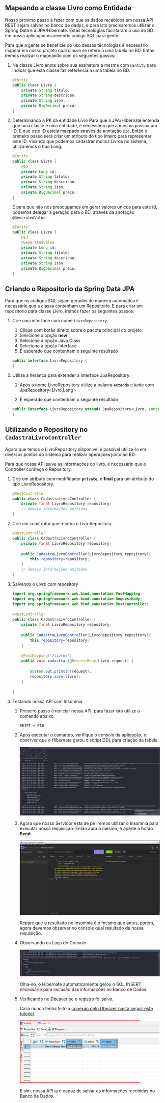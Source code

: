 ## Mapeando a classe Livro como Entidade
Nosso proximo passo é fazer com que os dados recebidos em nossa API REST sejam salvos no banco de dados, e para isto precisaremos utilizar o Spring Data e a JPA/Hibernate. Estas tecnologias facilitaram o uso do BD em nossa aplicação escrevendo codigo SQL para gente.

Para que a gente se beneficie do uso dessas técnologias é necessário mapear em nosso projeto qual classe se refere a uma tabela no BD. Então iremos realizar o mapeando com os seguintes passos:

1. Na classe Livro anote sobre sua assinatura a mesma com `@Entity` para indicar que esta classe faz referência a uma tabela no BD.

    ```JAVA
    @Entity
    public class Livro {
        private String titulo;
        private String descricao;
        private String isbn;
        private BigDecimal preco;
    }
    ```
2. Determinando a PK da entidade Livro
   Para que a JPA/Hibernate entenda que uma classe é uma entidade, é necessário que a mesma possua um ID. E que este ID esteja maepado através da anotação `@Id`.
   Então o primeiro passo será criar um atributo do tipo inteiro para representar este ID. Visando que podemos cadastrar muitos Livros no sistema, utilizaremos o tipo Long.

    ```JAVA
    @Entity
    public class Livro {
        @Id
        private Long id;
        private String titulo;
        private String descricao;
        private String isbn;
        private BigDecimal preco;
    }
    ```

    E para que não nos preocupamos em gerar valores unicos para este id, podemos delegar a geração para o BD, através da anotação `@GeneratedValue`.

    ```JAVA
    @Entity
    public class Livro {
        @Id
        @GeneratedValue
        private Long id;
        private String titulo;
        private String descricao;
        private String isbn;
        private BigDecimal preco;
    }
    ```

## Criando o Repositorio da Spring Data JPA

Para que os codigos SQL sejam gerados de maneira automatica é necessário que a classa contenham um Repositorio.
E para criar um repositorio para classe Livro, iremos fazer os seguintes passos:

1. Crie uma interface com nome `LivroRepository`
    
    1. Clique com botão direito sobre o pacote principal do projeto.
    2. Selecione a opção **new**
    3. Selecione a opção Java Class
    4. Selecione a opção Interface
    5. É esperado que contenham o seguinte resultado
    
    ```JAVA
    public interface LivroRepository {
    }
    ```

2. Utilize a herança para extender a interface JpaRepository.

    1. Após o nome LivroRepository utilize a palavra **`extends`**  e junte com JpaRepository<Livro,Long>

    2. É esperado que contenham o seguinte resultado

    ```JAVA
    public interface LivroRepository extends JpaRepository<Livro, Long> {
    }
    ```

## Utilizando o Repository no `CadastraLivroController`

Agora que temos o LivroRepository disponivel é possivel utiliza-lo em diversos pontos do sistema para realizar operações junto ao BD.

Para que nossa API salve as informações do livro, é necessário que o Controller conheça o Repository.

1. Crie um atributo com modificador **`private`**, e **final** para um atributo do tipo LivroRepository.

    ```JAVA
    @RestController
    public class CadastraLivroController {
        private final LivroRepository repository;
        // demais informações omitidas
    }
    ``` 

2. Crie um construtor que receba o LivroRepository.

    ```JAVA
    @RestController
    public class CadastraLivroController {
        private final LivroRepository repository;

        public CadastraLivroController(LivroRepository repository){
            this.repository=repository;
        }
        // demais informações omitidas
    }
    ``` 

3. Salvando o Livro com repository


    ```JAVA
    import org.springframework.web.bind.annotation.PostMapping;
    import org.springframework.web.bind.annotation.RequestBody;
    import org.springframework.web.bind.annotation.RestController;

    @RestController
    public class CadastraLivroController {
        private final LivroRepository repository;

        public CadastraLivroController(LivroRepository repository){
            this.repository=repository;
        }

        @PostMapping("/livros")
        public void cadastrar(@RequestBody Livro request) {

            System.out.println(request);
            repository.save(livro);
        }

    }
    ```
4. Testando nossa API com Insomnia

    1. Primeiro passo é reniciar nossa API, para fazer isto utilize o comando abaixo.

        ```
        SHIFT + F10
        ```
    2. Apos executar o comando, verifique o console da aplicação, e observer que o Hibernate gerou o script DDL para criação da tabela.

        ![console demostrando o DDL da tabela Livro](imagens/console-sql-ddl-livro.jpg)
    
    3. Agora que nosso Servidor esta de pé iremos utilizar o Insomnia para executar nossa requisição. Então abra o mesmo, e aperte o botão **Send**.

        ![Executando a requisção](imagens/request-response-insomnia.jpg)
    
        Repare que o resultado no insomnia é o mesmo que antes, porém, agora devemos observar no console qual resultado da nossa requisição.

    4. Observando os Logs do Console

        ![INSERT SQL gerado pelo Hibernate](imagens/console-sql-dml-livro.jpg)

        Olha-so, o Hibernate automaticamente gerou o SQL INSERT necessário para inclusão das informações no Banco de Dados.
    
    5. Verificando no Dbeaver se o registro foi salvo.
        
        Caso nunca tenha feito a [conexão pelo Dbeaver nasta seguir este tutorial](fazendo-conexao-com-bd-comdbeaver.md).


        ![Registro do livro salvo no BD](imagens/registro-do-livro-salvo.jpg)

        E sim, nossa API ja é capaz de salvar as informações recebidas no Banco de Dados.